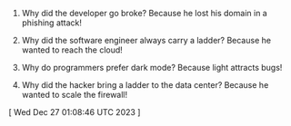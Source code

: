  
1. Why did the developer go broke? Because he lost his domain in a phishing attack!

2. Why did the software engineer always carry a ladder? Because he wanted to reach the cloud!

3. Why do programmers prefer dark mode? Because light attracts bugs!

4. Why did the hacker bring a ladder to the data center? Because he wanted to scale the firewall!
 
[ 
Wed Dec 27 01:08:46 UTC 2023
 ]
